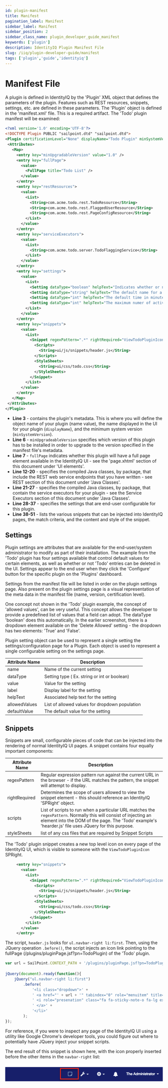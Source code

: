 ```yaml
---
id: plugin-manifest
title: Manifest
pagination_label: Manifest
sidebar_label: Manifest
sidebar_position: 2
sidebar_class_name: plugin_developer_guide_manifest
keywords: ['plugin']
description: IdentityIQ Plugin Manifest File
slug: /iiq/plugin-developer-guide/manifest
tags: ['plugin','guide','identityiq']
---
```


# Manifest File

A plugin is defined in IdentityIQ by the 'Plugin' XML object that defines the parameters of the plugin. Features such as REST resources, snippets, settings, etc. are defined in these parameters. The 'Plugin' object is defined in the 'manifest.xml' file. This is a required artifact. The 'Todo' plugin manifest will be examined:

 ```xml
<?xml version='1.0' encoding='UTF-8'?>
<!DOCTYPE Plugin PUBLIC "sailpoint.dtd" "sailpoint.dtd">
<Plugin certificationLevel="None" displayName="Todo Plugin" minSystemVersion="7.1" name="TodoPlugin" version="2.0">
  <Attributes>
    <Map>
      <entry key="minUpgradableVersion" value="1.0" />
      <entry key="fullPage">
        <value>
          <FullPage title="Todo List" />
        </value>
      </entry>
      <entry key="restResources">
        <value>
          <List>
            <String>com.acme.todo.rest.TodoResource</String>
            <String>com.acme.todo.rest.FlaggedUserResource</String>
            <String>com.acme.todo.rest.PageConfigResource</String>
          </List>
        </value>
      </entry>
      <entry key="serviceExecutors">
        <value>
          <List>
            <String>com.acme.todo.server.TodoFlaggingService</String>
          </List>
        </value>
      </entry>
      <entry key="settings">
        <value>
          <List>
            <Setting dataType="boolean" helpText="Indicates whether or not todos can be deleted" label="Delete Allowed" name="canDelete" defaultValue="true"/>
            <Setting dataType="string" helpText="The default name for a todo" label="Default Name" name="defaultName" defaultValue="My Todo"/>
            <Setting dataType="int" helpText="The default time in minutes for a todo" label="Default Time" name="defaultTime" defaultValue="30"/>
            <Setting dataType="int" helpText="The maximum numer of active todos a user is allowed to have before being flagged" label="Max Active Todos" name="maxUntilFlagged" defaultValue="10"/>
          </List>
        </value>
      </entry>
      <entry key="snippets">
        <value>
          <List>
            <Snippet regexPattern=".*" rightRequired="ViewTodoPluginIcon">
              <Scripts>
                <String>ui/js/snippets/header.js</String>
              </Scripts>
              <StyleSheets>
                <String>ui/css/todo.css</String>
              </StyleSheets>
            </Snippet>
          </List>
        </value>
      </entry>
    </Map>
  </Attributes>
</Plugin>
```

- **Line 3** - contains the plugin's metadata. This is where you will define the object name of your plugin (name value), the name displayed in the UI for your plugin (`displayName`), and the minimum system version (`minSystemVersion`).
- **Line 6** - `minUpgradeableVersion` specifies which version of this plugin has to be installed in order to upgrade to the version specified in the manifest file's metadata.
- **Line 7** - `fullPage` indicates whether this plugin will have a full page element available in the IdentityIQ UI - see the 'page.xhtml' section of this document under 'UI elements'.
- **Line 12-20** - specifies the compiled Java classes, by package, that include the REST web service endpoints that you have written - see REST section of this document under 'Java Classes'.
- **Line 21-27** - specifies the compiled Java classes, by package, that contain the service executors for your plugin - see the Service Executors section of this document under 'Java Classes'.
- **Line 28-37** - specifies the settings that are end-user configurable for this plugin.
- **Line 38-51** - lists the various snippets that can be injected into IdentityIQ pages, the match criteria, and the content and style of the snippet.


## Settings

Plugin settings are attributes that are available for the end-user/system administrator to modify as part of their installation. The example from the 'Todo' plugin has four settings available that control default values for certain elements, as well as whether or not 'Todo' entries can be deleted in the UI. Settings appear to the end user when they click the 'Configure' button for the specific plugin on the 'Plugins' dashboard.

Settings from the manifest file will be listed in order on the plugin settings page. Also present on the plugin settings page is a visual representation of the meta data in the manifest file (name, version, certification level).

One concept not shown in the 'Todo' plugin example, the concept of 'allowed values', can be very useful. This concept allows the developer to provide a predefined list of values that a field can adopt. The dataType 'boolean' does this automatically. In the earlier screenshot, there is a dropdown element available on the 'Delete Allowed' setting - the dropdown has two elements: 'True' and 'False'.

Plugin setting object can be used to represent a single setting the settings/configuration page for a Plugin. Each object is used to represent a single configurable setting on the settings page.

|Attribute Name|Description|
|---|---|
|name|Name of the current setting|
|dataType|Setting type ( Ex. string or int or boolean)|
|value|Value for the setting|
|label|Display label for the setting|
|helpText|Associated help text for the setting|
|allowedValues|List of allowed values for dropdown population|
|defaultValue|The default value for the setting|

## Snippets

Snippets are small, configurable pieces of code that can be injected into the rendering of normal IdentityIQ UI pages. A snippet contains four equally important components:

|**Attribute Name**|**Description**|
| --- | --- |
|regexPattern|Regular expression pattern run against the current URL in the browser - if the URL matches the pattern, the snippet will attempt to display.|
|rightRequired|Determines the scope of users allowed to view the snippet element - this should reference an IdentityIQ 'SPRight' object.|
|scripts|List of scripts to run when a particular URL matches the `regexPattern`. Normally this will consist of injecting an element into the DOM of the page. The 'Todo' example's 'hearder.js' file uses JQuery for this purpose.|
|styleSheets|list of any css files that are required by Snippet Scripts|

The 'Todo' plugin snippet creates a new top level icon on every page of the IdentityIQ UI, which is visible to someone with the `ViewTodoPluginIcon` SPRight.

 ```xml
      <entry key="snippets">
        <value>
          <List>
            <Snippet regexPattern=".*" rightRequired="ViewTodoPluginIcon">
              <Scripts>
                <String>ui/js/snippets/header.js</String>
              </Scripts>
              <StyleSheets>
                <String>ui/css/todo.css</String>
              </StyleSheets>
            </Snippet>
          </List>
        </value>
      </entry>
```

The script, `header.js` looks for `ul.navbar-right li:first`. Then, using the JQuery operation `.before()`, the script injects an icon link pointing to the fullPage (/plugins/pluginPage.jsf?pn=TodoPlugin) of the 'Todo' plugin.


```javascript
var url = SailPoint.CONTEXT_PATH + '/plugins/pluginPage.jsf?pn=TodoPlugin';

jQuery(document).ready(function(){
    jQuery("ul.navbar-right li:first")
        .before(
            '<li class="dropdown">' +
            ' <a href="' + url + '" tabindex="0" role="menuitem" title="View your Todo list">' +
            ' <i role="presenation" class="fa fa-sticky-note-o fa-lg example"></i>' +
            ' </a>' +
            '</li>'
        );
});
```

For reference, if you were to inspect any page of the IdentityIQ UI using a utility like Google Chrome's developer tools, you could figure out where to potentially have JQuery inject your snippet scripts.

The end result of this snippet is shown here, with the icon properly inserted before the other items in the `navbar-right` list:

![Snippet](../img/snippet.png)
